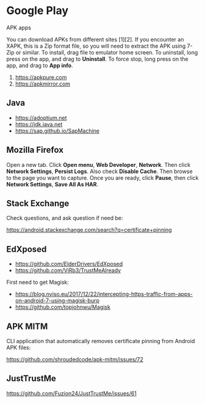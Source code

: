 # Google Play

APK apps

You can download APKs from different sites [1][2]. If you encounter an XAPK,
this is a Zip format file, so you will need to extract the APK using 7-Zip or
similar. To install, drag file to emulator home screen. To uninstall, long press
on the app, and drag to **Uninstall**. To force stop, long press on the app, and
drag to **App info**.

1. https://apkpure.com
2. https://apkmirror.com

## Java

- https://adoptium.net
- https://jdk.java.net
- https://sap.github.io/SapMachine

## Mozilla Firefox

Open a new tab. Click **Open menu**, **Web Developer**, **Network**. Then click
**Network Settings**, **Persist Logs**. Also check **Disable Cache**. Then
browse to the page you want to capture. Once you are ready, click **Pause**,
then click **Network Settings**, **Save All As HAR**.

## Stack Exchange

Check questions, and ask question if need be:

https://android.stackexchange.com/search?q=certificate+pinning

## EdXposed

- https://github.com/ElderDrivers/EdXposed
- https://github.com/ViRb3/TrustMeAlready

First need to get Magisk:

- https://blog.nviso.eu/2017/12/22/intercepting-https-traffic-from-apps-on-android-7-using-magisk-burp
- https://github.com/topjohnwu/Magisk

## APK MITM

CLI application that automatically removes certificate pinning from Android APK
files:

https://github.com/shroudedcode/apk-mitm/issues/72

## JustTrustMe

https://github.com/Fuzion24/JustTrustMe/issues/61
